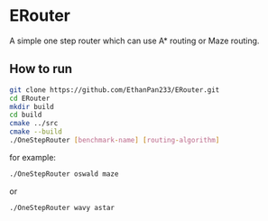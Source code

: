 # ERouter

A simple one step router which can use A* routing or Maze routing.

## How to run

```bash
git clone https://github.com/EthanPan233/ERouter.git
cd ERouter
mkdir build
cd build
cmake ../src
cmake --build
./OneStepRouter [benchmark-name] [routing-algorithm]
```

for example:

```bash
./OneStepRouter oswald maze
```

or

```bash
./OneStepRouter wavy astar
```

